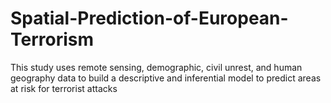 # Spatial-Prediction-of-European-Terrorism
This study uses remote sensing, demographic, civil unrest, and human geography data to build a descriptive and inferential model to predict areas at risk for terrorist attacks
